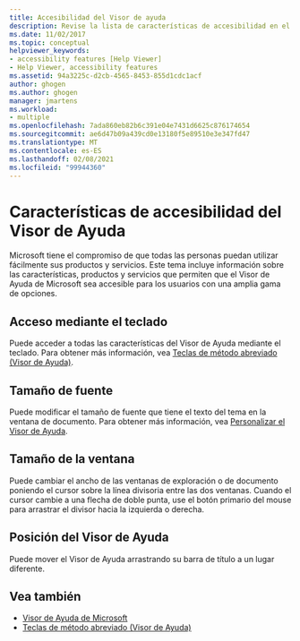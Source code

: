 ```yaml
---
title: Accesibilidad del Visor de ayuda
description: Revise la lista de características de accesibilidad en el Visor de Ayuda de Microsoft, cubriendo el acceso al teclado, el tamaño de fuente, el tamaño de la ventana y la posición del visor de ayuda.
ms.date: 11/02/2017
ms.topic: conceptual
helpviewer_keywords:
- accessibility features [Help Viewer]
- Help Viewer, accessibility features
ms.assetid: 94a3225c-d2cb-4565-8453-855d1cdc1acf
author: ghogen
ms.author: ghogen
manager: jmartens
ms.workload:
- multiple
ms.openlocfilehash: 7ada860eb82b6c391e04e7431d6625c876174654
ms.sourcegitcommit: ae6d47b09a439cd0e13180f5e89510e3e347fd47
ms.translationtype: MT
ms.contentlocale: es-ES
ms.lasthandoff: 02/08/2021
ms.locfileid: "99944360"
---
```

# <a name="accessibility-features-of-the-help-viewer"></a>Características de accesibilidad del Visor de Ayuda
Microsoft tiene el compromiso de que todas las personas puedan utilizar fácilmente sus productos y servicios. Este tema incluye información sobre las características, productos y servicios que permiten que el Visor de Ayuda de Microsoft sea accesible para los usuarios con una amplia gama de opciones.

## <a name="keyboard-access"></a>Acceso mediante el teclado
Puede acceder a todas las características del Visor de Ayuda mediante el teclado. Para obtener más información, vea [Teclas de método abreviado (Visor de Ayuda)](../help-viewer/shortcut-keys.md).

## <a name="font-size"></a>Tamaño de fuente
Puede modificar el tamaño de fuente que tiene el texto del tema en la ventana de documento. Para obtener más información, vea [Personalizar el Visor de Ayuda](../help-viewer/customize.md).

## <a name="window-size"></a>Tamaño de la ventana
Puede cambiar el ancho de las ventanas de exploración o de documento poniendo el cursor sobre la línea divisoria entre las dos ventanas. Cuando el cursor cambie a una flecha de doble punta, use el botón primario del mouse para arrastrar el divisor hacia la izquierda o derecha.

## <a name="help-viewer-position"></a>Posición del Visor de Ayuda
Puede mover el Visor de Ayuda arrastrando su barra de título a un lugar diferente.

## <a name="see-also"></a>Vea también

- [Visor de Ayuda de Microsoft](../help-viewer/overview.md)
- [Teclas de método abreviado (Visor de Ayuda)](../help-viewer/shortcut-keys.md)